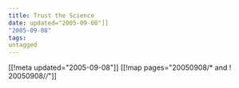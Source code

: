 ```yaml
---
title: Trust the Science
date: updated="2005-09-08"]]
"2005-09-08"
tags:
untagged
---
```

[[!meta updated="2005-09-08"]]
[[!map pages="20050908/* and ! 20050908/*/*"]]
